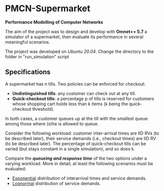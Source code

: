 # PMCN-Supermarket
**Performance Modelling of Computer Networks** 

The aim of the project was to design and develop with **Omnet++ 5.7** a simulator of a supermarket, then evaluate its performance in several meaningful scenarios.

The project was developed on *Ubuntu 20.04*.
Change the directory to the folder in "run_simulation" script  

## Specifications
A supermarket has n tills. Two policies can be enforced for checkout:

* **Undistinguished tills**: any customer can check out at any till.
* **Quick-checkout tills**: a percentage p of tills is reserved for customers whose shopping cart
holds less than k items (k being the quick-checkout threshold).

In both cases, a customer queues up at the till with the smallest queue among those where (s)he is
allowed to queue. 

Consider the following workload: customer inter-arrival times are IID RVs (to be
described later), their service demands (i.e., checkout times) are IID RV (to be described later). The
percentage of quick-checkout tills can be varied (but stays constant in a single simulation), and so
does k.

Compare the ***queueing and response time*** of the two options under a varying workload. More in detail,
at least the following scenarios must be evaluated:
- <ins>Exponential</ins> distribution of interarrival times and service demands.
- <ins>Lognormal</ins> distribution of service demands.
